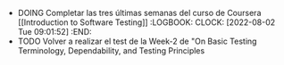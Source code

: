 - DOING Completar las tres últimas semanas del curso de Coursera [[Introduction to Software Testing]]
  :LOGBOOK:
  CLOCK: [2022-08-02 Tue 09:01:52]
  :END:
- TODO Volver a realizar el test de la Week-2 de "On Basic Testing Terminology, Dependability, and Testing Principles